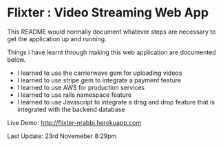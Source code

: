# Flixter : Video Streaming Web App

This README would normally document whatever steps are necessary to get the
application up and running.

Things i have learnt through making this web application are documented below.

* I learned to use the carrierwave gem for uploading videos
* I learned to use stripe gem to integrate a payment feature
* I learned to use AWS for production services
* I learned to use rails namespace feature
* I learned to use Javascript to integrate a drag and drop feature that is integrated with the backend database

Live Demo: http://flixter-nrabbi.herokuapp.com

Last Update: 23rd Novemeber 8:29pm

